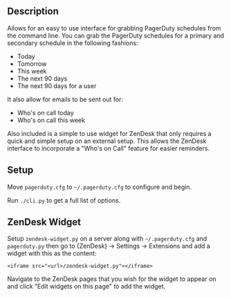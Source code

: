 Description
-----------

Allows for an easy to use interface for grabbing PagerDuty schedules from the
command line. You can grab the PagerDuty schedules for a primary and secondary
schedule in the following fashions:

* Today
* Tomorrow
* This week
* The next 90 days
* The next 90 days for a user

It also allow for emails to be sent out for:

* Who's on call today
* Who's on call this week

Also included is a simple to use widget for ZenDesk that only requires a quick
and simple setup on an external setup. This allows the ZenDesk interface to
incorporate a "Who's on Call" feature for easier reminders.

Setup
-----

Move `pagerduty.cfg` to `~/.pagerduty.cfg` to configure and begin.

Run `./cli.py` to get a full list of options.

ZenDesk Widget
--------------

Setup `zendesk-widget.py` on a server along with `~/.pagerduty.cfg` and `pagerduty.py`
then go to {ZenDesk} -> Settings -> Extensions and add a widget with this as the content:

    <iframe src="<url>/zendesk-widget.py"></iframe>

Navigate to the ZenDesk pages that you wish for the widget to appear on and click
"Edit widgets on this page" to add the widget.
